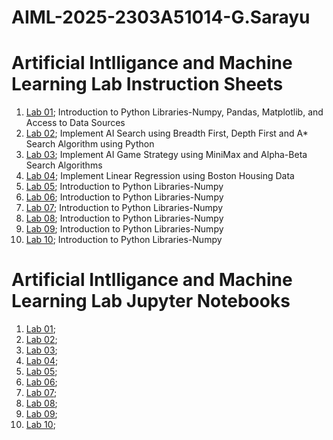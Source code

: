 # AIML-2025-2303A51014-G.Sarayu
# Artificial Intlligance and Machine Learning Lab Instruction Sheets
1. [Lab 01](https://github.com/2303A51014/AIML-2025/blob/main/AIML_A1%20(1).pdf); Introduction to Python Libraries-Numpy, Pandas, Matplotlib, and Access to Data Sources
2. [Lab 02](https://github.com/2303A51014/AIML-2025/blob/main/AIML_A2%20(1).pdf); Implement AI Search using Breadth First, Depth First and A* Search Algorithm using Python
3. [Lab 03](https://github.com/2303A51014/AIML-2025/blob/main/AIML_A3.pdf); Implement AI Game Strategy using MiniMax and Alpha-Beta Search Algorithms
4. [Lab 04](https://github.com/2303A51014/AIML-2025/blob/main/AIML_A4.pdf); Implement Linear Regression using Boston Housing Data
5. [Lab 05](); Introduction to Python Libraries-Numpy
6. [Lab 06](); Introduction to Python Libraries-Numpy
7. [Lab 07](); Introduction to Python Libraries-Numpy
8. [Lab 08](); Introduction to Python Libraries-Numpy
9. [Lab 09](); Introduction to Python Libraries-Numpy
10. [Lab 10](); Introduction to Python Libraries-Numpy

# Artificial Intlligance and Machine Learning Lab Jupyter Notebooks
1. [Lab 01](https://github.com/2303A51014/AIML-2025/blob/main/Lab01_AIML.ipynb);
2. [Lab 02](https://github.com/2303A51014/AIML-2025/blob/main/Lab02_AIML.ipynb);
3. [Lab 03](https://github.com/2303A51014/AIML-2025/blob/main/Lab03_AIML.ipynb);
4. [Lab 04](https://github.com/2303A51014/AIML-2025/blob/main/Lab04__AIML.ipynb);
5. [Lab 05](https://github.com/2303A51014/AIML-2025/blob/main/Lab05_AIML.ipynb);
6. [Lab 06]();
7. [Lab 07]();
8. [Lab 08]();
9. [Lab 09]();
10. [Lab 10]();
